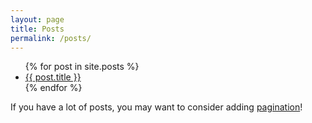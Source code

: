 ```yaml
---
layout: page
title: Posts
permalink: /posts/
---
```


<ul>
  {% for post in site.posts %}
    <li class="bg-red-500">
      <a href="{{ post.url }}">{{ post.title }}</a>
    </li>
  {% endfor %}
</ul>

If you have a lot of posts, you may want to consider adding [pagination](https://www.bridgetownrb.com/docs/content/pagination)!
